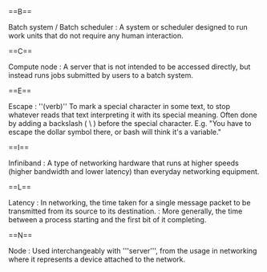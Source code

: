 

==B==

Batch system / Batch scheduler
: A system or scheduler designed to run work units that do not require any human interaction.

==C==

Compute node
: A server that is not intended to be accessed directly, but instead runs jobs submitted by users to a batch system.

==E==

Escape
: ''(verb)'' To mark a special character in some text, to stop whatever reads that text interpreting it with its special meaning. Often done by adding a backslash ( \ ) before the special character. E.g. "You have to escape the dollar symbol there, or bash will think it's a variable."

==I==

Infiniband
: A type of networking hardware that runs at higher speeds (higher bandwidth and lower latency) than everyday networking equipment.

==L==

Latency
: In networking, the time taken for a single message packet to be transmitted from its source to its destination.
: More generally, the time between a process starting and the first bit of it completing. 

==N==

Node
: Used interchangeably with '''server''', from the usage in networking where it represents a device attached to the network.
